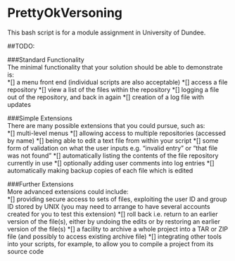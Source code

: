 # PrettyOkVersoning
This bash script is for a module assignment in University of Dundee.  

##TODO:

###Standard Functionality  
The minimal functionality that your solution should be able to demonstrate is:  
*[] a menu front end (individual scripts are also acceptable)
*[] access a file repository
*[] view a list of the files within the repository
*[] logging a file out of the repository, and back in again
*[] creation of a log file with updates  

###Simple Extensions  
There are many possible extensions that you could pursue, such as:  
*[] multi-level menus
*[] allowing access to multiple repositories (accessed by name)
*[] being able to edit a text file from within your script
*[] some form of validation on what the user inputs e.g. “invalid entry” or “that file was not found”
*[] automatically listing the contents of the file repository currently in use
*[] optionally adding user comments into log entries
*[] automatically making backup copies of each file which is edited  

###Further Extensions  
More advanced extensions could include:  
*[] providing secure access to sets of files, exploiting the user ID and group ID stored by UNIX (you may need to arrange to have several accounts created for you to test this extension)
*[] roll back i.e. return to an earlier version of the file(s), either by undoing the edits or by restoring an earlier version of the file(s)
*[] a facility to archive a whole project into a TAR or ZIP file (and possibly to access existing archive file)
*[] integrating other tools into your scripts, for example, to allow you to compile a project from its source code  